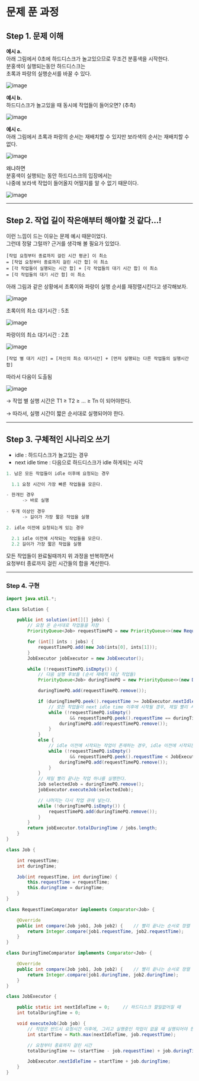 # 문제 푼 과정
## Step 1. 문제 이해
  **예시 a.**  
  아래 그림에서 0초에 하드디스크가 놀고있으므로 무조건 분홍색을 시작한다.  
  분홍색이 실행되는동안 하드디스크는  
  초록과 파랑의 실행순서를 바꿀 수 있다.  
    
  ![image](https://user-images.githubusercontent.com/28949340/137627675-8ffbc218-cea9-459f-a85f-786a84a06aa8.png)
    
  **예시 b.**  
  하드디스크가 놀고있을 때 동시에 작업들이 들어오면? (추측)  
    
  ![image](https://user-images.githubusercontent.com/28949340/137627742-b3a38e5b-92c2-4275-a4f5-5d5c6f21cfc2.png)
    
  
  **예시 c.**  
  아래 그림에서 초록과 파랑의 순서는 재배치할 수 있지만
  보라색의 순서는 재배치할 수 없다.
    
  ![image](https://user-images.githubusercontent.com/28949340/137627771-b99e1302-e587-470c-a96b-7789ec4d4410.png)
    
  왜냐하면  
  분홍색이 실행되는 동안 하드디스크의 입장에서는  
  나중에 보라색 작업이 들어올지 어떨지를 알 수 없기 때문이다.  
    
  ![image](https://user-images.githubusercontent.com/28949340/137627788-cd46201c-4ccd-4dc3-8885-62939c7ef910.png)
    
---
## Step 2. 작업 길이 작은애부터 해야할 것 같다...!
이런 느낌이 드는 이유는 문제 예시 때문이었다.  
그런데 정말 그럴까? 근거를 생각해 볼 필요가 있었다.  
  
```
[작업 요청부터 종료까지 걸린 시간 평균] 이 최소  
= [작업 요청부터 종료까지 걸린 시간 합] 이 최소  
= [각 작업들이 실행되는 시간 합] + [각 작업들의 대기 시간 합] 이 최소  
= [각 작업들의 대기 시간 합] 이 최소  
```

아래 그림과 같은 상황에서 초록이와 파랑이 실행 순서를 재정렬시킨다고 생각해보자.

![image](https://user-images.githubusercontent.com/28949340/137627863-d4ee7508-ba12-45d4-bc7a-730673b6f722.png)

초록이의 최소 대기시간 : 5초

![image](https://user-images.githubusercontent.com/28949340/137627866-f04dbaad-1604-45c2-b85e-e273c004c2c1.png)

파랑이의 최소 대기시간 : 2초

![image](https://user-images.githubusercontent.com/28949340/137627871-899139d0-6ca6-4573-b867-70e3387d7d0d.png)

```[작업 별 대기 시간] = [자신의 최소 대기시간] + [먼저 실행되는 다른 작업들의 실행시간 합]```

따라서 다음이 도출됨

![image](https://user-images.githubusercontent.com/28949340/137627898-844b2b73-a88e-4a88-9703-c811abe854ca.png)

→ 작업 별 실행 시간은 T1 ≥ T2 ≥ ... ≥ Tn 이 되어야한다.

→ 따라서, 실행 시간이 짧은 순서대로 실행되어야 한다.

---

## Step 3. 구체적인 시나리오 쓰기


- idle : 하드디스크가 놀고있는 경우
- next idle time : 다음으로 하드디스크가 idle 하게되는 시각

```java
1. 남은 모든 작업들이 idle 이후에 요청되는 경우

  1.1 요청 시간이 가장 빠른 작업들을 모은다.

- 한개인 경우
      -> 바로 실행
      
- 두개 이상인 경우
      -> 길이가 가장 짧은 작업을 실행

2. idle 이전에 요청되는게 있는 경우

  2.1 idle 이전에 시작되는 작업들을 모은다.
  2.2 길이가 가장 짧은 작업을 실행
```

모든 작업들이 완료될때까지 위 과정을 반복하면서  
요청부터 종료까지 걸린 시간들의 합을 계산한다.  

---
    
### Step 4. 구현
```java
import java.util.*;

class Solution {

    public int solution(int[][] jobs) {
        // 요청 온 순서대로 작업들을 저장
        PriorityQueue<Job> requestTimePQ = new PriorityQueue<>(new RequestTimeComparator());

        for (int[] ints : jobs) {
            requestTimePQ.add(new Job(ints[0], ints[1]));
        }
        JobExecutor jobExecutor = new JobExecutor();

        while (!requestTimePQ.isEmpty()) {
            // 다음 실행 후보들 (순서 재배치 대상 작업들)
            PriorityQueue<Job> duringTimePQ = new PriorityQueue<>(new DuringTimeComparator());

            duringTimePQ.add(requestTimePQ.remove());

            if (duringTimePQ.peek().requestTime >= JobExecutor.nextIdleTime) {
                // 모든 작업들이 next idle time 이후에 시작될 경우, 제일 빨리 시작되는 작업들을 next jobs 에 넣는다.
                while (!requestTimePQ.isEmpty()
                        && requestTimePQ.peek().requestTime == duringTimePQ.peek().requestTime) {
                    duringTimePQ.add(requestTimePQ.remove());
                }
            }
            else {
                // idle 이전에 시작되는 작업이 존재하는 경우, idle 이전에 시작되는 작업들을 next jobs 에 넣는다.
                while (!requestTimePQ.isEmpty()
                        && requestTimePQ.peek().requestTime < JobExecutor.nextIdleTime) {
                    duringTimePQ.add(requestTimePQ.remove());
                }
            }
            // 제일 빨리 끝나는 작업 하나를 실행한다.
            Job selectedJob = duringTimePQ.remove();
            jobExecutor.executeJob(selectedJob);

            // 나머지는 다시 작업 큐에 넣는다.
            while (!duringTimePQ.isEmpty()) {
                requestTimePQ.add(duringTimePQ.remove());
            }
        }
        return jobExecutor.totalDuringTime / jobs.length;
    }
}

class Job {

    int requestTime;
    int duringTime;

    Job(int requestTime, int duringTime) {
        this.requestTime = requestTime;
        this.duringTime = duringTime;
    }
}

class RequestTimeComparator implements Comparator<Job> {

    @Override
    public int compare(Job job1, Job job2) {    // 빨리 끝나는 순서로 정렬
        return Integer.compare(job1.requestTime, job2.requestTime);
    }
}

class DuringTimeComparator implements Comparator<Job> {

    @Override
    public int compare(Job job1, Job job2) {    // 빨리 끝나는 순서로 정렬
        return Integer.compare(job1.duringTime, job2.duringTime);
    }
}

class JobExecutor {

    public static int nextIdleTime = 0;     // 하드디스크 할일없어질 때
    int totalDuringTime = 0;

    void executeJob(Job job) {
        // 작업은 반드시 요청시간 이후에, 그리고 실행중인 작업이 없을 때 실행되어야 한다.
        int startTime = Math.max(nextIdleTime, job.requestTime);

        // 요청부터 종료까지 걸린 시간
        totalDuringTime += (startTime - job.requestTime) + job.duringTime;

        JobExecutor.nextIdleTime = startTime + job.duringTime;
    }
}
```
